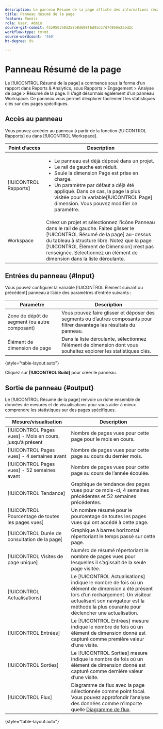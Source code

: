 ```yaml
---
description: Le panneau Résumé de la page affiche des informations récapitulatives pour une page de votre choix.
title: Panneau Résumé de la page
feature: Panels
role: User, Admin
source-git-commit: 4bb950350d258b8d608f6d95d37d7d860e23ed2c
workflow-type: tm+mt
source-wordcount: '469'
ht-degree: 9%

---
```



# Panneau Résumé de la page

Le [!UICONTROL Résumé de la page] a commencé sous la forme d’un rapport dans Reports &amp; Analytics, sous Rapports > Engagement > Analyse de page > Résumé de la page. Il s’agit désormais également d’un panneau Workspace. Ce panneau vous permet d’explorer facilement les statistiques clés sur des pages spécifiques.

## Accès au panneau

Vous pouvez accéder au panneau à partir de la fonction [!UICONTROL Rapports] ou dans [!UICONTROL Workspace].

| Point d’accès | Description |
| --- | --- |
| [!UICONTROL Rapports] | <ul><li>Le panneau est déjà déposé dans un projet.</li><li>Le rail de gauche est réduit.</li><li>Seule la dimension Page est prise en charge.</li><li>Un paramètre par défaut a déjà été appliqué. Dans ce cas, la page la plus visitée pour la variable[!UICONTROL Page] dimension. Vous pouvez modifier ce paramètre.</li></ul> |
| Workspace | Créez un projet et sélectionnez l’icône Panneau dans le rail de gauche. Faites glisser le [!UICONTROL Résumé de la page] au-dessus du tableau à structure libre. Notez que la page [!UICONTROL Élément de Dimension] n’est pas renseignée. Sélectionnez un élément de dimension dans la liste déroulante. |

## Entrées du panneau {#Input}

Vous pouvez configurer la variable [!UICONTROL Élément suivant ou précédent] panneau à l’aide des paramètres d’entrée suivants :

| Paramètre | Description |
| --- | --- |
| Zone de dépôt de segment (ou autre composant) | Vous pouvez faire glisser et déposer des segments ou d’autres composants pour filtrer davantage les résultats du panneau. |
| Élément de dimension de page | Dans la liste déroulante, sélectionnez l’élément de dimension dont vous souhaitez explorer les statistiques clés. |

{style=&quot;table-layout:auto&quot;}

Cliquez sur **[!UICONTROL Build]** pour créer le panneau.

## Sortie de panneau {#output}

Le [!UICONTROL Résumé de la page] renvoie un riche ensemble de données de mesures et de visualisations pour vous aider à mieux comprendre les statistiques sur des pages spécifiques.

| Mesure/visualisation | Description |
| --- | --- |
| [!UICONTROL Pages vues] - Mois en cours, jusqu’à présent | Nombre de pages vues pour cette page pour le mois en cours. |
| [!UICONTROL Pages vues] - 4 semaines avant | Nombre de pages vues pour cette page au cours du dernier mois. |
| [!UICONTROL Pages vues] - 52 semaines avant | Nombre de pages vues pour cette page au cours de l’année écoulée. |
| [!UICONTROL Tendance] | Graphique de tendance des pages vues pour ce mois-ci, 4 semaines précédentes et 52 semaines précédentes. |
| [!UICONTROL Pourcentage de toutes les pages vues] | Un nombre résumé pour le pourcentage de toutes les pages vues qui ont accédé à cette page. |
| [!UICONTROL Durée de consultation de la page] | Graphique à barres horizontal répertoriant le temps passé sur cette page. |
| [!UICONTROL Visites de page unique] | Numéro de résumé répertoriant le nombre de pages vues pour lesquelles il s’agissait de la seule page visitée. |
| [!UICONTROL Actualisations] | Le [!UICONTROL Actualisations] indique le nombre de fois où un élément de dimension a été présent lors d’un rechargement. Un visiteur actualisant son navigateur est la méthode la plus courante pour déclencher une actualisation. |
| [!UICONTROL Entrées] | Le [!UICONTROL Entrées] mesure indique le nombre de fois où un élément de dimension donné est capturé comme première valeur d’une visite. |
| [!UICONTROL Sorties] | Le [!UICONTROL Sorties] mesure indique le nombre de fois où un élément de dimension donné est capturé comme dernière valeur d’une visite. |
| [!UICONTROL Flux] | Diagramme de flux avec la page sélectionnée comme point focal. Vous pouvez approfondir l’analyse des données comme n’importe quelle [Diagramme de flux](/help/analyze/analysis-workspace/visualizations/c-flow/creating-flow-report.md). |

{style=&quot;table-layout:auto&quot;}
